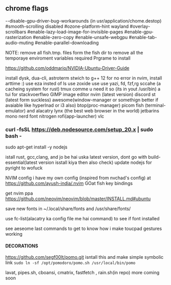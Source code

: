 ## chrome flags
--disable-gpu-driver-bug-workarounds (in usr/application/chome.destop)
#smooth-scrolling disabled
#ozone-platform-hint wayland
#overlay-scrollbars
#enable-lazy-load-image-for-invisible-pages
#enable-gpu-rasterization
#enable-zero-copy
#enable-unsafe-webgpu
#enable-tab-audio-muting
#enable-parallel-downloading


NOTE: remove all fish.tmp. files form the fish dir to remove all the temporaye enviroment variables
 required Prgrame to install

https://github.com/oddmario/NVIDIA-Ubuntu-Driver-Guide

install dysk, dua-cli, astroterm
stwich to g++ 12 for no error in nvim, install arttime :)
use eza insted of ls use zoxide use  use yazi, fd, fzf,rg
sccahe (a cacheing system for rust)
tmux comme u need it
so (its in yout /usr/bin) a tui for stackvoerflwo
GIMP image editor
 nvim (latest version)
 discord
 st (latest form suckless)
 awesome(window-manager or somethign better if avaiable like hyperlnad or i3 also)
 btop(proc-manager)
 picom
 fish (terminal-emulator) and alacatry
 lynx (the best web browser in the world) 
 jetbarins mono nerd font
 nitrogen
 rofi(app-launcher)
 vlc


### curl -fsSL https://deb.nodesource.com/setup_20.x | sudo bash -
sudo apt-get install -y nodejs 

istall rust, gcc,clang, and jo be hai uska latest version, dont go with build-essential(latest version isstall kiya then also check)
update nodejs for pyright to wofuck


NVIM config 
i have my own config (inspired from nvchad's config)
at https://github.com/ayush-india/.nvim
GOat 
fish key bindings

get nvim ppa https://github.com/neovim/neovim/blob/master/INSTALL.md#ubuntu

save new fonts in ~/.local/share/fonts and /usr/share/fonts/ 

use fc-list(alacatry ka config file me hai command) to see if font installed

see aeseome last commands to get to know how i make toucpad gestures working 
#### DECORATIONS
https://github.com/segf00lt/pomo.git isntall this and make simple symbolic link 
`sudo ln -sf /opt/pomodoro/pomo.sh /usr/local/bin/pomo`

lavat, pipes.sh, cboansi, cmatrix, fastfetch , rain.sh(in repo) more coming soon
